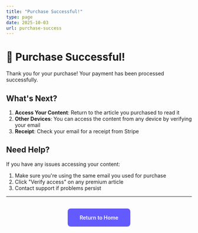 ```yaml
---
title: "Purchase Successful!"
type: page
date: 2025-10-03
url: purchase-success
---
```


# 🎉 Purchase Successful!

Thank you for your purchase! Your payment has been processed successfully.

## What's Next?

1. **Access Your Content**: Return to the article you purchased to read it
2. **Other Devices**: You can access the content from any device by verifying your email
3. **Receipt**: Check your email for a receipt from Stripe

## Need Help?

If you have any issues accessing your content:

1. Make sure you're using the same email you used for purchase
2. Click "Verify access" on any premium article
3. Contact support if problems persist

---

<div style="text-align: center; margin-top: 2rem;">
  <a href="/" style="display: inline-block; padding: 1rem 2rem; background: #635bff; color: white; text-decoration: none; border-radius: 8px; font-weight: 600;">Return to Home</a>
</div>
